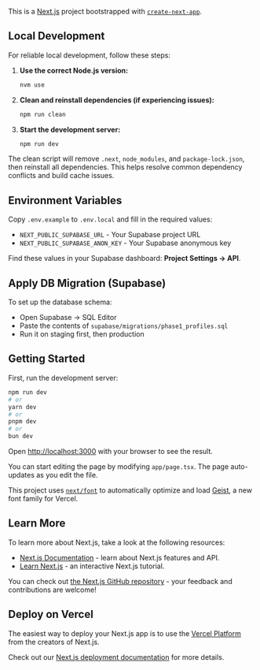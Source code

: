 This is a [Next.js](https://nextjs.org) project bootstrapped with [`create-next-app`](https://nextjs.org/docs/app/api-reference/cli/create-next-app).

## Local Development

For reliable local development, follow these steps:

1. **Use the correct Node.js version:**
   ```bash
   nvm use
   ```

2. **Clean and reinstall dependencies (if experiencing issues):**
   ```bash
   npm run clean
   ```

3. **Start the development server:**
   ```bash
   npm run dev
   ```

The clean script will remove `.next`, `node_modules`, and `package-lock.json`, then reinstall all dependencies. This helps resolve common dependency conflicts and build cache issues.

## Environment Variables

Copy `.env.example` to `.env.local` and fill in the required values:

- `NEXT_PUBLIC_SUPABASE_URL` - Your Supabase project URL
- `NEXT_PUBLIC_SUPABASE_ANON_KEY` - Your Supabase anonymous key

Find these values in your Supabase dashboard: **Project Settings → API**.

## Apply DB Migration (Supabase)

To set up the database schema:

- Open Supabase → SQL Editor
- Paste the contents of `supabase/migrations/phase1_profiles.sql`
- Run it on staging first, then production

## Getting Started

First, run the development server:

```bash
npm run dev
# or
yarn dev
# or
pnpm dev
# or
bun dev
```

Open [http://localhost:3000](http://localhost:3000) with your browser to see the result.

You can start editing the page by modifying `app/page.tsx`. The page auto-updates as you edit the file.

This project uses [`next/font`](https://nextjs.org/docs/app/building-your-application/optimizing/fonts) to automatically optimize and load [Geist](https://vercel.com/font), a new font family for Vercel.

## Learn More

To learn more about Next.js, take a look at the following resources:

- [Next.js Documentation](https://nextjs.org/docs) - learn about Next.js features and API.
- [Learn Next.js](https://nextjs.org/learn) - an interactive Next.js tutorial.

You can check out [the Next.js GitHub repository](https://github.com/vercel/next.js) - your feedback and contributions are welcome!

## Deploy on Vercel

The easiest way to deploy your Next.js app is to use the [Vercel Platform](https://vercel.com/new?utm_medium=default-template&filter=next.js&utm_source=create-next-app&utm_campaign=create-next-app-readme) from the creators of Next.js.

Check out our [Next.js deployment documentation](https://nextjs.org/docs/app/building-your-application/deploying) for more details.
